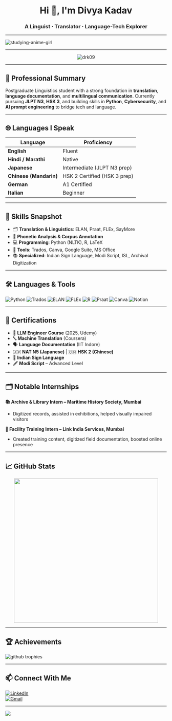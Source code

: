 <h1 align="center">Hi 👋, I'm Divya Kadav</h1>
<h3 align="center">A Linguist · Translator · Language-Tech Explorer</h3>

---



![studying-anime-girl](https://github.com/user-attachments/assets/dce3ceff-c418-4929-917a-8d7e9e932ece)

---

<p align="center">
  <img src="https://komarev.com/ghpvc/?username=drk09&label=Profile%20Views&color=44d18a&style=flat" alt="drk09" />
</p>

---

## 💬 Professional Summary

Postgraduate Linguistics student with a strong foundation in **translation**, **language documentation**, and **multilingual communication**. Currently pursuing **JLPT N3**, **HSK 3**, and building skills in **Python**, **Cybersecurity**, and **AI prompt engineering** to bridge tech and language.

---

## 🌐 Languages I Speak

| Language         | Proficiency         |
|------------------|---------------------|
| **English**       | Fluent              |
| **Hindi / Marathi** | Native              |
| **Japanese**     | Intermediate (JLPT N3 prep) |
| **Chinese (Mandarin)** | HSK 2 Certified (HSK 3 prep) |
| **German**       | A1 Certified        |
| **Italian**      | Beginner            |

---

## 🧠 Skills Snapshot

- 🗂 **Translation & Linguistics**: ELAN, Praat, FLEx, SayMore  
- 🧬 **Phonetic Analysis & Corpus Annotation**  
- 💻 **Programming**: Python (NLTK), R, LaTeX  
- 🧠 **Tools**: Trados, Canva, Google Suite, MS Office  
- 📚 **Specialized**: Indian Sign Language, Modi Script, ISL, Archival Digitization  

---

## 🛠️ Languages & Tools

![Python](https://img.shields.io/badge/Python-3d7b70?style=for-the-badge&logo=python&logoColor=white)
![Trados](https://img.shields.io/badge/Trados-blue?style=for-the-badge&logo=sdl&logoColor=white)
![ELAN](https://img.shields.io/badge/ELAN-00a86b?style=for-the-badge&logo=data&logoColor=white)
![FLEx](https://img.shields.io/badge/FLEx-green?style=for-the-badge&logo=openaccess&logoColor=white)
![R](https://img.shields.io/badge/R-276DC3?style=for-the-badge&logo=r&logoColor=white)
![Praat](https://img.shields.io/badge/Praat-purple?style=for-the-badge&logo=soundcloud&logoColor=white)
![Canva](https://img.shields.io/badge/Canva-00C4CC?style=for-the-badge&logo=canva&logoColor=white)
![Notion](https://img.shields.io/badge/Notion-black?style=for-the-badge&logo=notion&logoColor=white)

---

## 📜 Certifications

- 🧠 **LLM Engineer Course** (2025, Udemy)  
- 🔤 **Machine Translation** (Coursera)  
- 🗣 **Language Documentation** (IIT Indore)  
- 🇯🇵 **NAT N5 (Japanese)** | 🇨🇳 **HSK 2 (Chinese)**  
- 👋 **Indian Sign Language**  
- 🖋 **Modi Script** – Advanced Level  

---

## 🗂️ Notable Internships

**📚 Archive & Library Intern – Maritime History Society, Mumbai**  
- Digitized records, assisted in exhibitions, helped visually impaired visitors

**🏢 Facility Training Intern – Link India Services, Mumbai**  
- Created training content, digitized field documentation, boosted online presence

---

## 📈 GitHub Stats

<p align="center">
  <img src="https://github-readme-stats.vercel.app/api?username=drk09&show_icons=true&theme=tokyonight&title_color=44d18a&icon_color=44d18a&text_color=ffffff&bg_color=0d1117" width="450"/>
</p>

---

## 🏆 Achievements

<p align="left">
  <img src="https://github-profile-trophy.vercel.app/?username=drk09&theme=onedark&title=MultiLanguage,Commits,Repositories,Followers&margin-w=15&margin-h=15&no-frame=true&row=1" alt="github trophies" />
</p>

---

## 📫 Connect With Me

[![LinkedIn](https://img.shields.io/badge/LinkedIn-44d18a?style=flat&logo=linkedin&logoColor=white)](https://www.linkedin.com/in/kadavdivya)  
[![Gmail](https://img.shields.io/badge/Gmail-EA4335?style=flat&logo=gmail&logoColor=white)](mailto:kadavdivya@gmail.com)

----

<img src="https://capsule-render.vercel.app/api?type=waving&color=44d18a,68f58b&height=150&section=footer"/>




